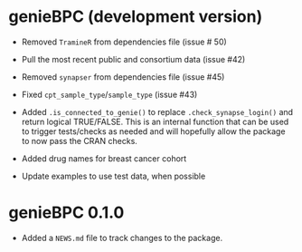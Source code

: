 # genieBPC (development version)

* Removed `TramineR` from dependencies file (issue # 50)

* Pull the most recent public and consortium data (issue #42)

* Removed `synapser` from dependencies file (issue #45)

* Fixed `cpt_sample_type`/`sample_type` (issue #43)

* Added `.is_connected_to_genie()` to replace `.check_synapse_login()` and 
return logical TRUE/FALSE. This is an internal function that can be used to 
trigger tests/checks as needed and will hopefully allow the package to now 
pass the CRAN checks.

* Added drug names for breast cancer cohort

* Update examples to use test data, when possible

# genieBPC 0.1.0

* Added a `NEWS.md` file to track changes to the package.
